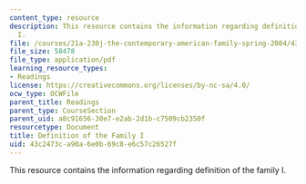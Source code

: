 ```yaml
---
content_type: resource
description: This resource contains the information regarding definition of the family
  I.
file: /courses/21a-230j-the-contemporary-american-family-spring-2004/43c2473ca90a6e0b69c8e6c57c26527f_MIT21A_230JS04_5wolf.pdf
file_size: 58478
file_type: application/pdf
learning_resource_types:
- Readings
license: https://creativecommons.org/licenses/by-nc-sa/4.0/
ocw_type: OCWFile
parent_title: Readings
parent_type: CourseSection
parent_uid: a8c91656-30e7-e2ab-2d1b-c7509cb2350f
resourcetype: Document
title: Definition of the Family I
uid: 43c2473c-a90a-6e0b-69c8-e6c57c26527f
---
```

This resource contains the information regarding definition of the family I.